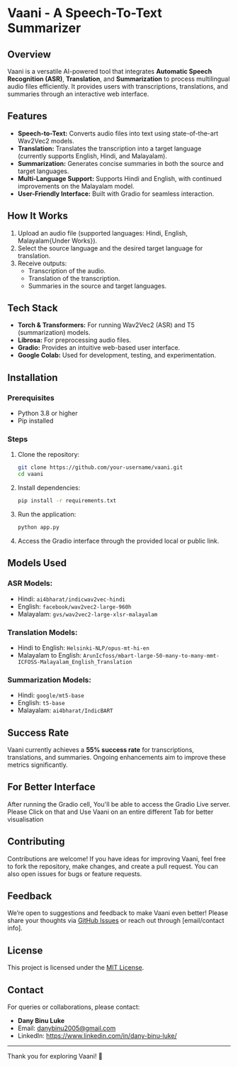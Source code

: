 # Vaani - A Speech-To-Text Summarizer

## Overview
Vaani is a versatile AI-powered tool that integrates **Automatic Speech Recognition (ASR)**, **Translation**, and **Summarization** to process multilingual audio files efficiently. It provides users with transcriptions, translations, and summaries through an interactive web interface.

## Features
- **Speech-to-Text:** Converts audio files into text using state-of-the-art Wav2Vec2 models.
- **Translation:** Translates the transcription into a target language (currently supports English, Hindi, and Malayalam).
- **Summarization:** Generates concise summaries in both the source and target languages.
- **Multi-Language Support:** Supports Hindi and English, with continued improvements on the Malayalam model.
- **User-Friendly Interface:** Built with Gradio for seamless interaction.

## How It Works
1. Upload an audio file (supported languages: Hindi, English, Malayalam{Under Works}).
2. Select the source language and the desired target language for translation.
3. Receive outputs:
   - Transcription of the audio.
   - Translation of the transcription.
   - Summaries in the source and target languages.

## Tech Stack
- **Torch & Transformers:** For running Wav2Vec2 (ASR) and T5 (summarization) models.
- **Librosa:** For preprocessing audio files.
- **Gradio:** Provides an intuitive web-based user interface.
- **Google Colab:** Used for development, testing, and experimentation.

## Installation
### Prerequisites
- Python 3.8 or higher
- Pip installed

### Steps
1. Clone the repository:
   ```bash
   git clone https://github.com/your-username/vaani.git
   cd vaani
   ```
2. Install dependencies:
   ```bash
   pip install -r requirements.txt
   ```
3. Run the application:
   ```bash
   python app.py
   ```
4. Access the Gradio interface through the provided local or public link.

## Models Used
### ASR Models:
- Hindi: `ai4bharat/indicwav2vec-hindi`
- English: `facebook/wav2vec2-large-960h`
- Malayalam: `gvs/wav2vec2-large-xlsr-malayalam`

### Translation Models:
- Hindi to English: `Helsinki-NLP/opus-mt-hi-en`
- Malayalam to English: `ArunIcfoss/mbart-large-50-many-to-many-mmt-ICFOSS-Malayalam_English_Translation`

### Summarization Models:
- Hindi: `google/mt5-base`
- English: `t5-base`
- Malayalam: `ai4bharat/IndicBART`

## Success Rate
Vaani currently achieves a **55% success rate** for transcriptions, translations, and summaries. Ongoing enhancements aim to improve these metrics significantly.


## For Better Interface

After running the Gradio cell, You'll be able to access the Gradio Live server. Please Click on that and Use Vaani on an entire different Tab for better visualisation

## Contributing
Contributions are welcome! If you have ideas for improving Vaani, feel free to fork the repository, make changes, and create a pull request. You can also open issues for bugs or feature requests.

## Feedback
We’re open to suggestions and feedback to make Vaani even better! Please share your thoughts via [GitHub Issues](#) or reach out through [email/contact info].

## License
This project is licensed under the [MIT License](LICENSE).

## Contact
For queries or collaborations, please contact:
- **Dany Binu Luke**
- Email: danybinu2005@gmail.com
- LinkedIn: https://www.linkedin.com/in/dany-binu-luke/

---
Thank you for exploring Vaani! 🚀

